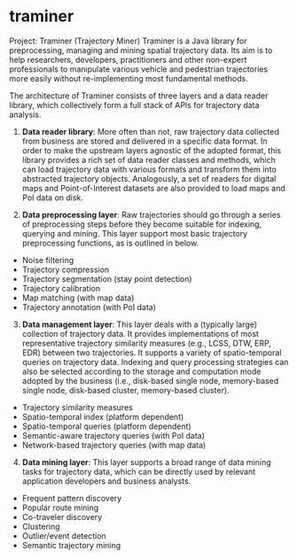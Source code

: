 # traminer
Project: Traminer (Trajectory Miner) 
Traminer is a Java library for preprocessing, managing and mining spatial trajectory data. Its aim is to help researchers, developers, practitioners and other non-expert professionals to manipulate various vehicle and pedestrian trajectories more easily without re-implementing most fundamental methods. 

The architecture of Traminer consists of three layers and a data reader library, which collectively form a full stack of APIs for trajectory data analysis. 

1.	**Data reader library**:
  More often than not, raw trajectory data collected from business are stored and delivered in a specific data format. In order to make the upstream layers agnostic of the adopted format, this library provides a rich set of data reader classes and methods, which can load trajectory data with various formats and transform them into abstracted trajectory objects. Analogously, a set of readers for digital maps and Point-of-Interest datasets are also provided to load maps and PoI data on disk. 

2. **Data preprocessing layer**:
  Raw trajectories should go through a series of preprocessing steps before they become suitable for indexing, querying and mining. This layer support most basic trajectory preprocessing functions, as is outlined in below. 
  * Noise filtering
  * Trajectory compression
  * Trajectory segmentation (stay point detection)
  * Trajectory calibration
  * Map matching (with map data)
  * Trajectory annotation (with PoI data) 

3.	**Data management layer**:
  This layer deals with a (typically large) collection of trajectory data. It provides implementations of most representative trajectory similarity measures (e.g., LCSS, DTW, ERP, EDR) between two trajectories. It supports a variety of spatio-temporal queries on trajectory data. Indexing and query processing strategies can also be selected according to the storage and computation mode adopted by the business (i.e., disk-based single node, memory-based single node, disk-based cluster, memory-based cluster). 
  * Trajectory similarity measures
  * Spatio-temporal index (platform dependent)
  * Spatio-temporal queries (platform dependent)
  * Semantic-aware trajectory queries (with PoI data)
  * Network-based trajectory queries (with map data)

4.	**Data mining layer**:
  This layer supports a broad range of data mining tasks for trajectory data, which can be directly used by relevant application developers and business analysts. 
  * Frequent pattern discovery
  * Popular route mining
  * Co-traveler discovery
  * Clustering
  * Outlier/event detection
  * Semantic trajectory mining
